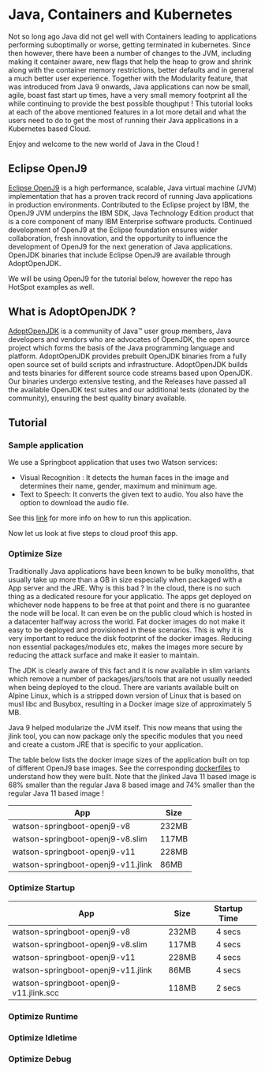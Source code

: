 # Java, Containers and Kubernetes

Not so long ago Java did not gel well with Containers leading to applications performing suboptimally or worse, getting terminated in kubernetes. Since then however, there have been a number of changes to the JVM, including making it container aware, new flags that help the heap to grow and shrink along with the container memory restrictions, better defaults and in general a much better user experience. Together with the Modularity feature, that was introduced from Java 9 onwards, Java applications can now be small, agile, boast fast start up times, have a very small memory footprint all the while continuing to provide the best possible thoughput ! This tutorial looks at each of the above mentioned features in a lot more detail and what the users need to do to get the most of running their Java applications in a Kubernetes based Cloud.

Enjoy and welcome to the new world of Java in the Cloud !

## Eclipse OpenJ9

[Eclipse OpenJ9](https://www.eclipse.org/openj9/) is a high performance, scalable, Java virtual machine (JVM) implementation that has a proven track record of running Java applications in production environments. Contributed to the Eclipse project by IBM, the OpenJ9 JVM underpins the IBM SDK, Java Technology Edition product that is a core component of many IBM Enterprise software products. Continued development of OpenJ9 at the Eclipse foundation ensures wider collaboration, fresh innovation, and the opportunity to influence the development of OpenJ9 for the next generation of Java applications. OpenJDK binaries that include Eclipse OpenJ9 are available through AdoptOpenJDK.

We will be using OpenJ9 for the tutorial below, however the repo has HotSpot examples as well.

## What is AdoptOpenJDK ?

[AdoptOpenJDK](https://adoptopenjdk.net/) is a communiity of Java™ user group members, Java developers and vendors who are advocates of OpenJDK, the open source project which forms the basis of the Java programming language and platform. AdoptOpenJDK provides prebuilt OpenJDK binaries from a fully open source set of build scripts and infrastructure. AdoptOpenJDK builds and tests binaries for different source code streams based upon OpenJDK. Our binaries undergo extensive testing, and the Releases have passed all the available OpenJDK test suites and our additional tests (donated by the community), ensuring the best quality binary available.

## Tutorial


### Sample application

We use a Springboot application that uses two Watson services:
  * Visual Recognition : It detects the human faces in the image and determines their name, gender, maximum and minimum age.
  * Text to Speech: It converts the given text to audio. You also have the option to download the audio file.

See this [link](https://github.com/ibmruntimes/java.bluemix.demos/tree/master/samples) for more info on how to run this application.

Now let us look at five steps to cloud proof this app.

### Optimize Size

Traditionally Java applications have been known to be bulky monoliths, that usually take up more than a GB in size especially when packaged with a App server and the JRE. Why is this bad ? In the cloud, there is no such thing as a dedicated resoure for your applicatio. The apps get deployed on whichever node happens to be free at that point and there is no guarantee the node will be local. It can even be on the public cloud which is hosted in a datacenter halfway across the world. Fat docker images do not make it easy to be deployed and provisioned in these scenarios. This is why it is very important to reduce the disk footprint of the docker images. Reducing non essential packages/modules etc, makes the images more secure by reducing the attack surface and make it easier to maintain.

The JDK is clearly aware of this fact and it is now available in slim variants which remove a number of packages/jars/tools that are not usually needed when being deployed to the cloud. There are variants available built on Alpine Linux, which is a stripped down version of Linux that is based on musl libc and Busybox, resulting in a Docker image size of approximately 5 MB.

Java 9 helped modularize the JVM itself. This now means that using the jlink tool, you can now package only the specific modules that you need and create a custom JRE that is specific to your application.

The table below lists the docker image sizes of the application built on top of different OpenJ9 base images. See the corresponding [dockerfiles](https://github.com/dinogun/watson-springboot/tree/master/docker) to understand how they were built. Note that the jlinked Java 11 based image is 68% smaller than the regular Java 8 based image and 74% smaller than the regular Java 11 based image !

| App | Size |
| --- | ---- |
| watson-springboot-openj9-v8 | 232MB |
| watson-springboot-openj9-v8.slim | 117MB |
| watson-springboot-openj9-v11 | 228MB |
| watson-springboot-openj9-v11.jlink | 86MB |

### Optimize Startup

| App | Size | Startup Time |
| --- | ---- |:------------:|
| watson-springboot-openj9-v8 | 232MB | 4 secs |
| watson-springboot-openj9-v8.slim | 117MB | 4 secs |
| watson-springboot-openj9-v11 | 228MB | 4 secs |
| watson-springboot-openj9-v11.jlink | 86MB | 4 secs |
| watson-springboot-openj9-v11.jlink.scc | 118MB | 2 secs |

### Optimize Runtime

### Optimize Idletime

### Optimize Debug
